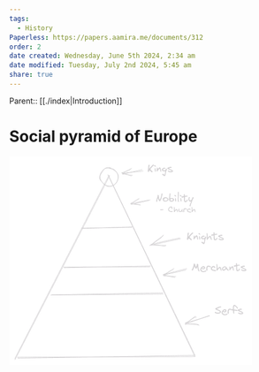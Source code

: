```yaml
---
tags:
  - History
Paperless: https://papers.aamira.me/documents/312
order: 2
date created: Wednesday, June 5th 2024, 2:34 am
date modified: Tuesday, July 2nd 2024, 5:45 am
share: true
---
```


Parent:: [[./index|Introduction]]

# Social pyramid of Europe

![qownnotes-media-aGLMus](../../../../../media/qownnotes-media-aGLMus.png)
